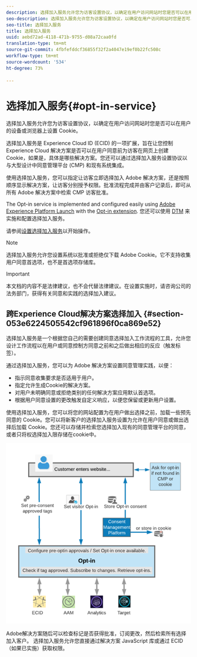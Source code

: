 ```yaml
---
description: 选择加入服务允许您为访客设置协议，以确定在用户访问网站时您是否可以在用户的设备或浏览器上设置 Cookie。
seo-description: 选择加入服务允许您为访客设置协议，以确定在用户访问网站时您是否可以在用户的设备或浏览器上设置 Cookie。
seo-title: 选择加入服务
title: 选择加入服务
uuid: aebd72ad-4118-471b-9755-d08a72caa0fd
translation-type: tm+mt
source-git-commit: 4fbfefddcf36855f32f2a4047e19ef0b22fc508c
workflow-type: tm+mt
source-wordcount: '534'
ht-degree: 73%

---
```



# 选择加入服务{#opt-in-service}

选择加入服务允许您为访客设置协议，以确定在用户访问网站时您是否可以在用户的设备或浏览器上设置 Cookie。

选择加入服务是 Experience Cloud ID (ECID) 的一项扩展，旨在让您控制 Experience Cloud 解决方案是否可以在用户同意前为访客在网页上创建 Cookie，如果是，具体是哪些解决方案。您还可以通过选择加入服务设置协议以与大型设计中同意管理平台 (CMP) 和现有系统集成。

使用选择加入服务，您可以指定让访客立即选择加入 Adobe 解决方案，还是按照顺序显示解决方案，让访客分别授予权限。批准流程完成并由客户记录后，即可从所有 Adobe 解决方案中检索 CMP 访客批准。

The Opt-in service is implemented and configured easily using [Adobe Experience Platform Launch](https://docs.adobelaunch.com/) with the [Opt-in extension](../../implementation-guides/opt-in-service/launch.md). 您还可以使用 [DTM](../../implementation-guides/opt-in-service/optin-dtm.md) 来实施和配置选择加入服务。

请参阅[设置选择加入服务](../../implementation-guides/opt-in-service/getting-started.md)以开始操作。

>[!NOTE]
>
>选择加入服务允许您设置系统以批准或拒绝仅下载 Adobe Cookie。它不支持收集用户同意首选项，也不是首选项存储库。

>[!IMPORTANT]
>
>本文档的内容不是法律建议，也不会代替法律建议。在设置实施时，请咨询公司的法务部门，获得有关同意和实践的选择加入建议。

## 跨Experience Cloud解决方案选择加入 {#section-053e6224505542cf961896f0ca869e52}

选择加入服务是一个根据您自己的需要创建同意选择加入工作流程的工具，允许您设计工作流程以在用户或同意控制方同意之前和之后做出相应的反应（触发标签）。

通过选择加入服务，您可以为 Adobe 解决方案设置同意管理实践，以便：

* 指示同意收集要求是否适用于用户。
* 指定允许生成Cookie的解决方案。
* 对用户未明确同意或拒绝类别的任何解决方案应用默认首选项。
* 根据用户同意设置的更改触发自定义响应，以便您保留或更新用户设置。

使用选择加入服务，您可以将您的网站配置为在用户做出选择之前，加载一些预先同意的 Cookie。您可以将新客户的选择加入服务设置为允许在用户同意或做出选择后加载 Cookie。您还可以存储并检索您选择加入现有的同意管理平台的同意，或者只将权选择加入限存储在cookie中。

![](assets/Opt-in-approval.png)

Adobe解决方案随后可以检查标记是否获得批准，订阅更改，然后检索所有选择加入客户。 选择加入服务允许您直接通过解决方案 JavaScript 库或通过 ECID（如果已实施）获取权限。
